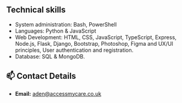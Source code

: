 ## Technical skills

- System administration: Bash, PowerShell
- Languages: Python & JavaScript
- Web Development: HTML, CSS, JavaScript, TypeScript, Express, Node.js, Flask, Django, Bootstrap, Photoshop, Figma and UX/UI principles, User authentication and registration.
- Database: SQL & MongoDB.

## 📫 Contact Details

- **Email:** aden@accessmycare.co.uk
